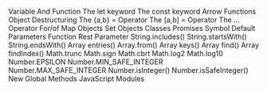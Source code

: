 Variable And Function
    The let keyword
    The const keyword
    Arrow Functions
Object Destructuring
    The {a,b} = Operator
    The [a,b] = Operator
    The ... Operator
For/of
Map Objects
Set Objects
Classes
Promises
Symbol
Default Parameters
Function Rest Parameter
String.includes()
String.startsWith()
String.endsWith()
Array entries()
Array.from()
Array keys()
Array find()
Array findIndex()
Math.trunc
Math.sign
Math.cbrt
Math.log2
Math.log10
Number.EPSILON
Number.MIN_SAFE_INTEGER
Number.MAX_SAFE_INTEGER
Number.isInteger()
Number.isSafeInteger()
New Global Methods
JavaScript Modules